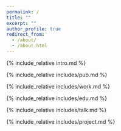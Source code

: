 ```yaml
---
permalink: /
title: ""
excerpt: ""
author_profile: true
redirect_from: 
  - /about/
  - /about.html
---
```


<span class='anchor' id='about-me'></span>
{% include_relative intro.md %}

{% include_relative includes/pub.md %}

{% include_relative includes/work.md %}

{% include_relative includes/edu.md %}

{% include_relative includes/talk.md %}

{% include_relative includes/project.md %}
